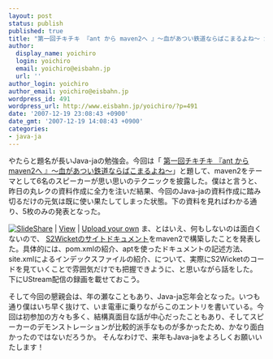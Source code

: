 ```yaml
---
layout: post
status: publish
published: true
title: "第一回チキチキ 『ant から maven2へ 』〜血があつい鉄道ならばこまるよね〜 が行われました"
author:
  display_name: yoichiro
  login: yoichiro
  email: yoichiro@eisbahn.jp
  url: ''
author_login: yoichiro
author_email: yoichiro@eisbahn.jp
wordpress_id: 491
wordpress_url: http://www.eisbahn.jp/yoichiro/?p=491
date: '2007-12-19 23:08:43 +0900'
date_gmt: '2007-12-19 14:08:43 +0900'
categories:
- java-ja
---
```


やたらと題名が長いJava-jaの勉強会。今回は「
[第一回チキチキ 『ant から maven2へ 』〜血があつい鉄道ならばこまるよね〜](http://java-ja.yoshiori.org/index.php?%E7%AC%AC%E4%BC%8D%E5%9B%9E)」と題して、maven2をテーマとして6名のスピーカーが思い思いのテクニックを披露した。僕はと言うと、昨日の丸レクの資料作成に全力を注いだ結果、今回のJava-jaの資料作成に踏み切るだけの元気は既に使い果たしてしまった状態。下の資料を見ればわかる通り、5枚のみの発表となった。

[![SlideShare](http://static.slideshare.net/swf/logo_embd.png)](http://www.slideshare.net/?src=embed) | 
[View](http://www.slideshare.net/yoichiro/maven2apt) | 
[Upload your own](http://www.slideshare.net/upload)
ま、とはいえ、何もしないのは面白くないので、
[S2Wicketのサイトドキュメント](http://s2wicket.sandbox.seasar.org/ja/)をmaven2で構築したことを発表した。具体的には、pom.xmlの紹介、aptを使ったドキュメントの記述方法、site.xmlによるインデックスファイルの紹介、について、実際にS2Wicketのコードを見ていくことで雰囲気だけでも把握できように、と思いながら話をした。
下にUStream配信の録画を載せておこう。

そして今回の懇親会は、年の瀬なこともあり、Java-ja忘年会となった。いつも通り僕はいち早く抜けて、いま電車に乗りながらこのエントリを書いている。今回は初参加の方々も多く、結構真面目な話が中心だったこともあり、そしてスピーカーのデモンストレーションが比較的派手なものが多かったため、かなり面白かったのではないだろうか。
そんなわけで、来年もJava-jaをよろしくお願いいたします！
